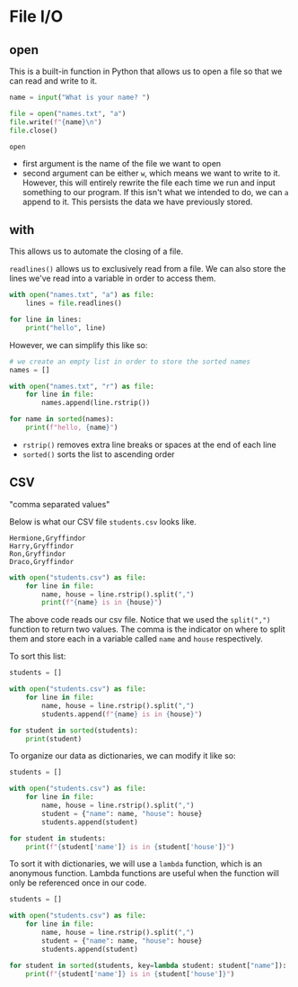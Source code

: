 # File I/O

## open

This is a built-in function in Python that allows us to open a file so that we can read and write to it.

```python
name = input("What is your name? ")

file = open("names.txt", "a")
file.write(f"{name}\n")
file.close()
```

`open`

- first argument is the name of the file we want to open
- second argument can be either `w`, which means we want to write to it. However, this will entirely rewrite the file each time we run and input something to our program. If this isn't what we intended to do, we can `a` append to it. This persists the data we have previously stored.

## with

This allows us to automate the closing of a file.

`readlines()` allows us to exclusively read from a file. We can also store the lines we've read into a variable in order to access them.

```python
with open("names.txt", "a") as file:
    lines = file.readlines()

for line in lines:
    print("hello", line)
```

However, we can simplify this like so:

```python
# we create an empty list in order to store the sorted names
names = []

with open("names.txt", "r") as file:
    for line in file:
        names.append(line.rstrip())

for name in sorted(names):
    print(f"hello, {name}")
```

- `rstrip()` removes extra line breaks or spaces at the end of each line
- `sorted()` sorts the list to ascending order

## CSV

"comma separated values"

Below is what our CSV file `students.csv` looks like.

```csv
Hermione,Gryffindor
Harry,Gryffindor
Ron,Gryffindor
Draco,Gryffindor
```

```python
with open("students.csv") as file:
    for line in file:
        name, house = line.rstrip().split(",")
        print(f"{name} is in {house}")

```

The above code reads our csv file. Notice that we used the `split(",")` function to return two values. The comma is the indicator on where to split them and store each in a variable called `name` and `house` respectively.

To sort this list:

```python
students = []

with open("students.csv") as file:
    for line in file:
        name, house = line.rstrip().split(",")
        students.append(f"{name} is in {house}")

for student in sorted(students):
    print(student)
```

To organize our data as dictionaries, we can modify it like so:

```python
students = []

with open("students.csv") as file:
    for line in file:
        name, house = line.rstrip().split(",")
        student = {"name": name, "house": house}
        students.append(student)

for student in students:
    print(f"{student['name']} is in {student['house']}")
```

To sort it with dictionaries, we will use a `lambda` function, which is an anonymous function. Lambda functions are useful when the function will only be referenced once in our code.

```python
students = []

with open("students.csv") as file:
    for line in file:
        name, house = line.rstrip().split(",")
        student = {"name": name, "house": house}
        students.append(student)

for student in sorted(students, key=lambda student: student["name"]):
    print(f"{student['name']} is in {student['house']}")
```
